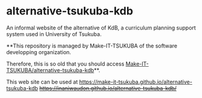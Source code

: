 # alternative-tsukuba-kdb
An informal website of the alternative of KdB, a curriculum planning support system used in University of Tsukuba.

**This repository is managed by Make-IT-TSUKUBA of the software developping organization.

Therefore, this is so old that you should access [Make-IT-TSUKUBA/alternative-tsukuba-kdb](https://github.com/Make-IT-TSUKUBA/alternative-tsukuba-kdb)**.

This web site can be used at https://make-it-tsukuba.github.io/alternative-tsukuba-kdb ~~https://inaniwaudon.github.io/alternative-tsukuba-kdb/~~
